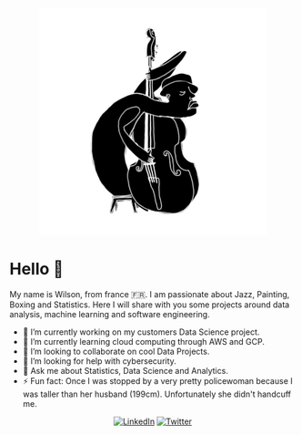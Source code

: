 <p align="center">
  <img src="https://github.com/gwils28/gwils28/blob/main/bass.gif" />
</p>

# Hello 👋
 My name is Wilson, from france 🇫🇷. I am passionate about Jazz, Painting, Boxing and Statistics. Here I will share with you some projects around data analysis, machine learning and software engineering.
- 🔭 I’m currently working on my customers Data Science project.
- 🌱 I’m currently learning cloud computing through AWS and GCP. 
- 👯 I’m looking to collaborate on cool Data Projects.
- 🤔 I’m looking for help with cybersecurity.
- 💬 Ask me about Statistics, Data Science and Analytics.
- ⚡ Fun fact: Once I was stopped by a very pretty policewoman because I was taller than her husband (199cm). Unfortunately she didn't handcuff me.
 
 <p align="center">
  <a href="https://www.linkedin.com/in/wilson-goma/"><img src="https://img.shields.io/badge/LinkedIn--_.svg?style=social&logo=linkedin" alt="LinkedIn"></a>
  <a href="https://twitter.com/wilson_goma"><img src="https://img.shields.io/badge/Twitter--_.svg?style=social&logo=twitter" alt="Twitter"></a>
</p>

<!--
**gwils28/gwils28** is a ✨ _special_ ✨ repository because its `README.md` (this file) appears on your GitHub profile.

Here are some ideas to get you started:

- 🔭 I’m currently working on my customers Data Science project.
- 🌱 I’m currently learning cloud computing through AWS and GCP. 
- 👯 I’m looking to collaborate on Data Driven Projects.
- 🤔 I’m looking for help with cybersecurity, front dev  and network engineering.
- 💬 Ask me about Statistics, Data Science and Analytics.
- ⚡ Fun fact: 
-->

